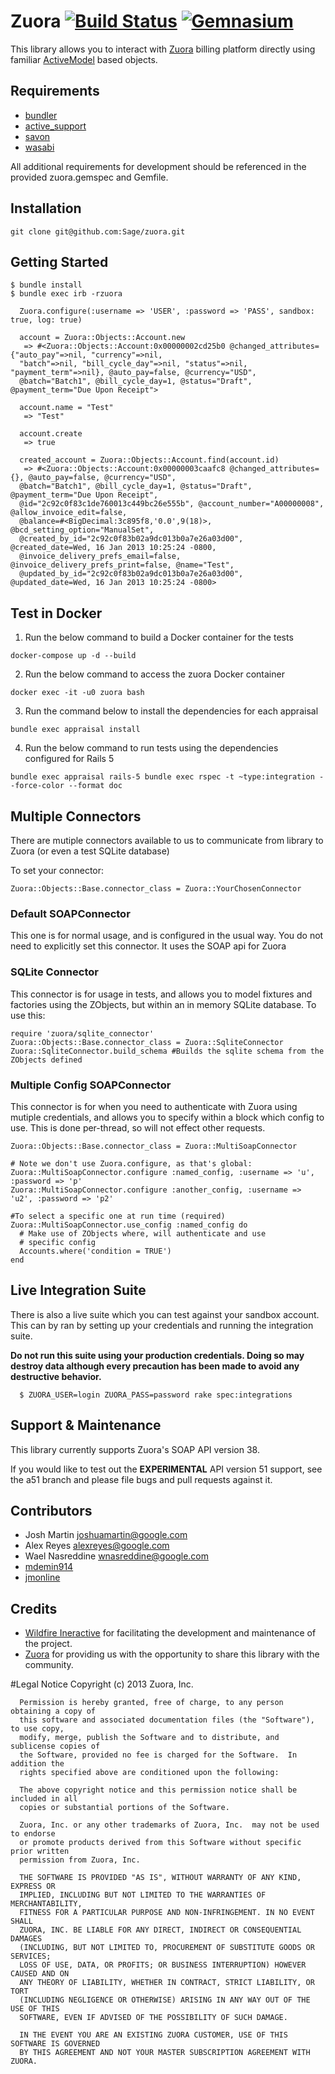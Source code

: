 # Zuora [![Build Status](https://secure.travis-ci.org/wildfireapp/zuora.png?branch=master)](http://travis-ci.org/wildfireapp/zuora) [![Gemnasium](https://gemnasium.com/wildfireapp/zuora.png)](https://gemnasium.com/wildfireapp/zuora)

This library allows you to interact with [Zuora](http://www.zuora.com) billing platform directly using 
familiar [ActiveModel](https://github.com/rails/rails/tree/master/activemodel) based objects.

## Requirements
  * [bundler](https://github.com/carlhuda/bundler)
  * [active_support](https://github.com/rails/rails/tree/master/activesupport)
  * [savon](https://github.com/rubiii/savon)
  * [wasabi](https://github.com/rubiii/wasabi)

All additional requirements for development should be referenced in the provided zuora.gemspec and Gemfile.

## Installation

    git clone git@github.com:Sage/zuora.git

## Getting Started

    $ bundle install
    $ bundle exec irb -rzuora

```
  Zuora.configure(:username => 'USER', :password => 'PASS', sandbox: true, log: true)
    
  account = Zuora::Objects::Account.new
   => #<Zuora::Objects::Account:0x00000002cd25b0 @changed_attributes={"auto_pay"=>nil, "currency"=>nil, 
  "batch"=>nil, "bill_cycle_day"=>nil, "status"=>nil, "payment_term"=>nil}, @auto_pay=false, @currency="USD",
  @batch="Batch1", @bill_cycle_day=1, @status="Draft", @payment_term="Due Upon Receipt">
  
  account.name = "Test"
   => "Test"
   
  account.create
   => true
  
  created_account = Zuora::Objects::Account.find(account.id)
   => #<Zuora::Objects::Account:0x00000003caafc8 @changed_attributes={}, @auto_pay=false, @currency="USD", 
  @batch="Batch1", @bill_cycle_day=1, @status="Draft", @payment_term="Due Upon Receipt", 
  @id="2c92c0f83c1de760013c449bc26e555b", @account_number="A00000008", @allow_invoice_edit=false, 
  @balance=#<BigDecimal:3c895f8,'0.0',9(18)>, @bcd_setting_option="ManualSet", 
  @created_by_id="2c92c0f83b02a9dc013b0a7e26a03d00", @created_date=Wed, 16 Jan 2013 10:25:24 -0800, 
  @invoice_delivery_prefs_email=false, @invoice_delivery_prefs_print=false, @name="Test", 
  @updated_by_id="2c92c0f83b02a9dc013b0a7e26a03d00", @updated_date=Wed, 16 Jan 2013 10:25:24 -0800>
```


## Test in Docker
  1. Run the below command to build a Docker container for the tests
  ```
  docker-compose up -d --build
  ```
  2. Run the below command to access the zuora Docker container
  ```
  docker exec -it -u0 zuora bash
  ```
  3. Run the command below to install the dependencies for each appraisal
  ```
  bundle exec appraisal install
  ```
  4. Run the below command to run tests using the dependencies configured for Rails 5
  ```
  bundle exec appraisal rails-5 bundle exec rspec -t ~type:integration --force-color --format doc
  ```

## Multiple Connectors
  There are mutiple connectors available to us to communicate from library to Zuora (or even a test
  SQLite database)

  To set your connector:

    Zuora::Objects::Base.connector_class = Zuora::YourChosenConnector

### Default SOAPConnector
  This one is for normal usage, and is configured in the usual way. You do not need to explicitly
  set this connector.  It uses the SOAP api for Zuora

### SQLite Connector
  This connector is for usage in tests, and allows you to model fixtures and factories using the
  ZObjects, but within an in memory SQLite database.  To use this:

    require 'zuora/sqlite_connector'
    Zuora::Objects::Base.connector_class = Zuora::SqliteConnector
    Zuora::SqliteConnector.build_schema #Builds the sqlite schema from the ZObjects defined

### Multiple Config SOAPConnector
  This connector is for when you need to authenticate with Zuora using mutiple credentials, and
  allows you to specify within a block which config to use.  This is done per-thread, so will
  not effect other requests.

    Zuora::Objects::Base.connector_class = Zuora::MultiSoapConnector

    # Note we don't use Zuora.configure, as that's global:
    Zuora::MultiSoapConnector.configure :named_config, :username => 'u', :password => 'p'
    Zuora::MultiSoapConnector.configure :another_config, :username => 'u2', :password => 'p2'

    #To select a specific one at run time (required)
    Zuora::MultiSoapConnector.use_config :named_config do
      # Make use of ZObjects where, will authenticate and use
      # specific config
      Accounts.where('condition = TRUE')
    end

## Live Integration Suite
  There is also a live suite which you can test against your sandbox account.
  This can by ran by setting up your credentials and running the integration suite.

  **Do not run this suite using your production credentials. Doing so may destroy
  data although every precaution has been made to avoid any destructive behavior.**

      $ ZUORA_USER=login ZUORA_PASS=password rake spec:integrations

## Support & Maintenance
  This library currently supports Zuora's SOAP API version 38.

  If you would like to test out the **EXPERIMENTAL** API version 51 support, see
  the a51 branch and please file bugs and pull requests against it.

## Contributors
  * Josh Martin <joshuamartin@google.com>
  * Alex Reyes <alexreyes@google.com>
  * Wael Nasreddine <wnasreddine@google.com>
  * [mdemin914](http://github.com/mdemin914)
  * [jmonline](http://github.com/jmonline)

## Credits
  * [Wildfire Ineractive](http://www.wildfireapp.com) for facilitating the development and maintenance of the project.
  * [Zuora](http://www.zuora.com) for providing us with the opportunity to share this library with the community.

#Legal Notice
      Copyright (c) 2013 Zuora, Inc.
	  
      Permission is hereby granted, free of charge, to any person obtaining a copy of 
	  this software and associated documentation files (the "Software"), to use copy, 
	  modify, merge, publish the Software and to distribute, and sublicense copies of 
	  the Software, provided no fee is charged for the Software.  In addition the
	  rights specified above are conditioned upon the following:
	
	  The above copyright notice and this permission notice shall be included in all
	  copies or substantial portions of the Software.
	
	  Zuora, Inc. or any other trademarks of Zuora, Inc.  may not be used to endorse
	  or promote products derived from this Software without specific prior written
	  permission from Zuora, Inc.
	
	  THE SOFTWARE IS PROVIDED "AS IS", WITHOUT WARRANTY OF ANY KIND, EXPRESS OR
	  IMPLIED, INCLUDING BUT NOT LIMITED TO THE WARRANTIES OF MERCHANTABILITY,
	  FITNESS FOR A PARTICULAR PURPOSE AND NON-INFRINGEMENT. IN NO EVENT SHALL
	  ZUORA, INC. BE LIABLE FOR ANY DIRECT, INDIRECT OR CONSEQUENTIAL DAMAGES
	  (INCLUDING, BUT NOT LIMITED TO, PROCUREMENT OF SUBSTITUTE GOODS OR SERVICES;
	  LOSS OF USE, DATA, OR PROFITS; OR BUSINESS INTERRUPTION) HOWEVER CAUSED AND ON
	  ANY THEORY OF LIABILITY, WHETHER IN CONTRACT, STRICT LIABILITY, OR TORT
	  (INCLUDING NEGLIGENCE OR OTHERWISE) ARISING IN ANY WAY OUT OF THE USE OF THIS
	  SOFTWARE, EVEN IF ADVISED OF THE POSSIBILITY OF SUCH DAMAGE.  
	
	  IN THE EVENT YOU ARE AN EXISTING ZUORA CUSTOMER, USE OF THIS SOFTWARE IS GOVERNED
	  BY THIS AGREEMENT AND NOT YOUR MASTER SUBSCRIPTION AGREEMENT WITH ZUORA.
